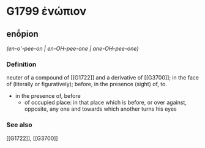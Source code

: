 # G1799 ἐνώπιον

## enṓpion

_(en-o'-pee-on | en-OH-pee-one | ane-OH-pee-one)_

### Definition

neuter of a compound of [[G1722]] and a derivative of [[G3700]]; in the face of (literally or figuratively); before, in the presence (sight) of, to.

- in the presence of, before
  - of occupied place: in that place which is before, or over against, opposite, any one and towards which another turns his eyes

### See also

[[G1722]], [[G3700]]

